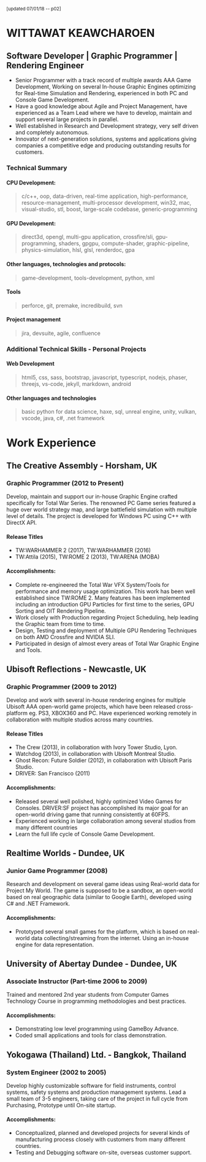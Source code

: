 <small>[updated 07/01/18 -- p02]</small>
# WITTAWAT KEAWCHAROEN 
## Software Developer | Graphic Programmer | Rendering Engineer
- Senior Programmer with a track record of multiple awards AAA Game Development, Working on several In-house Graphic Engines optimizing for Real-time Simulation and Rendering, experienced in both PC and Console Game Development.
- Have a good knowledge about Agile and Project Management, have experienced as a Team Lead where we have to develop, maintain and support several large projects in parallel.
- Well established in Research and Development strategy, very self driven and completely autonomous.
- Innovator of next-generation solutions, systems and applications giving companies a competitive edge and producing outstanding results for customers.

### Technical Summary
#### CPU Development:
> c/c++, oop, data-driven, real-time application, high-performance, resource-management, multi-processor development, win32, mac, visual-studio, stl, boost, large-scale codebase, generic-programming

#### GPU Development:
> direct3d, opengl, multi-gpu application, crossfire/sli, gpu-programming, shaders, gpgpu, compute-shader, graphic-pipeline, physics-simulation, hlsl, glsl, renderdoc, gpa

#### Other languages, technologies and protocols:
> game-development, tools-development, python, xml 

#### Tools
> perforce, git, premake, incredibuild, svn

#### Project management
> jira, devsuite, agile, confluence

### Additional Technical Skills - Personal Projects
#### Web Development
> html5, css, sass, bootstrap, javascript, typescript, nodejs, phaser, threejs, vs-code, jekyll, markdown, android

#### Other languages and technologies
> basic python for data science, haxe, sql, unreal engine, unity, vulkan, vscode, java, c#, .net framework

# Work Experience
## The Creative Assembly - Horsham, UK 
### Graphic Programmer (2012 to Present)
Develop, maintain and support our in-house Graphic Engine crafted specifically for Total War Series. The renowned PC Game series featured a huge over world strategy map, and large battlefield simulation with multiple level of details. The project is developed for Windows PC using C++ with DirectX API.

#### Release Titles
- TW:WARHAMMER 2 (2017), TW:WARHAMMER (2016)
- TW:Attila (2015), TW:ROME 2 (2013), TW:ARENA (MOBA)

#### Accomplishments:
- Complete re-engineered the Total War VFX System/Tools for performance and memory usage optimization. This work has been well established since TW:ROME 2. Many features has been implemented including an introduction GPU Particles for first time to the series, GPU Sorting and OIT Rendering Pipeline.
- Work closely with Production regarding Project Scheduling, help leading the Graphic team from time to time.
- Design, Testing and deployment of Multiple GPU Rendering Techniques on both AMD Crossfire and NVIDIA SLI. 
- Participated in design of almost every areas of Total War Graphic Engine and Tools.

## Ubisoft Reflections - Newcastle, UK
### Graphic Programmer (2009 to 2012)
Develop and work with several in-house rendering engines for multiple Ubisoft AAA open-world game projects, which have been released cross-platform eg. PS3, XBOX360 and PC. Have experienced working remotely in collaboration with multiple studios across many countries.

#### Release Titles
- The Crew (2013), in collaboration with Ivory Tower Studio, Lyon.
- Watchdog (2013), in collaboration with Ubisoft Montreal Studio. 
- Ghost Recon: Future Soldier (2012), in collaboration with Ubisoft Paris Studio.
- DRIVER: San Francisco (2011)

#### Accomplishments:
- Released several well polished, highly optimized Video Games for Consoles. DRIVER:SF project has accomplished its major goal for an open-world driving game that running consistently at 60FPS.
- Experienced working in large collaboration among several studios from many different countries
- Learn the full life cycle of Console Game Development.

## Realtime Worlds - Dundee, UK
### Junior Game Programmer (2008)
Research and development on several game ideas using Real-world data for Project My World. The game is supposed to be a sandbox, an open-world based on real geographic data (similar to Google Earth), developed using C# and .NET Framework.

#### Accomplishments:
- Prototyped several small games for the platform, which is based on real-world data collecting/streaming from the internet. Using an in-house engine for data representation.

## University of Abertay Dundee - Dundee, UK
### Associate Instructor (Part-time 2006 to 2009)
Trained and mentored 2nd year students from Computer Games Technology Course in programming methodologies and best practices.

#### Accomplishments:
- Demonstrating low level programming using GameBoy Advance.
- Coded small applications and tools for class demonstration.

## Yokogawa (Thailand) Ltd. - Bangkok, Thailand
### System Engineer (2002 to 2005)
Develop highly customizable software for field instruments, control systems, safety systems and production management systems. Lead a small team of 3-5 engineers, taking care of the project in full cycle from Purchasing, Prototype until On-site startup.

#### Accomplishments:
- Conceptualized, planned and developed projects for several kinds of manufacturing process closely with customers from many different countries. 
- Testing and Debugging software on-site, overseas customer support.